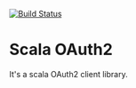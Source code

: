 [![Build Status](https://travis-ci.org/AlexaDeWit/scala-oauth2.svg?branch=master)](https://travis-ci.org/AlexaDeWit/scala-oauth2)
# Scala OAuth2

It's a scala OAuth2 client library.
